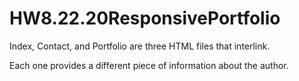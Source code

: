 # HW8.22.20ResponsivePortfolio

Index, Contact, and Portfolio are three HTML files that interlink.

Each one provides a different piece of information about the author.